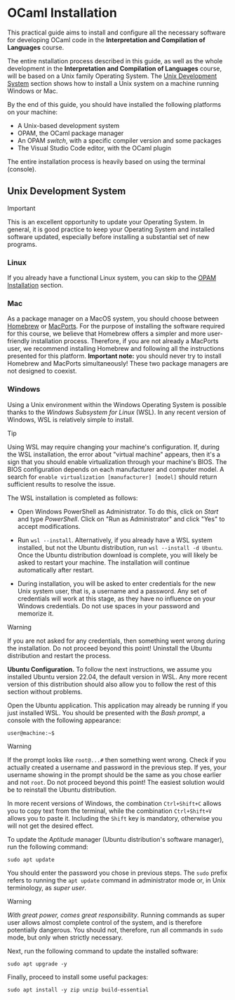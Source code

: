 # OCaml Installation

This practical guide aims to install and configure all the necessary
software for developing OCaml code in the **Interpretation and
Compilation of Languages** course.

The entire nstallation process described in this guide, as well as the
whole development in the **Interpretation and Compilation of
Languages** course, will be based on a Unix family Operating System.
The [Unix Development System](#unix-development-system) section shows
how to install a Unix system on a machine running Windows or Mac.

By the end of this guide, you should have installed the following
platforms on your machine:

- A Unix-based development system
- OPAM, the OCaml package manager
- An OPAM *switch*, with a specific compiler version and some packages
- The Visual Studio Code editor, with the OCaml plugin

The entire installation process is heavily based on using the terminal
(console).

## Unix Development System
> [!IMPORTANT]
> This is an excellent opportunity to update your
> Operating System. In general, it is good practice to keep your
> Operating System and installed software updated, especially before
> installing a substantial set of new programs.

### Linux

If you already have a functional Linux system, you can skip to the
[OPAM Installation](#opam-installation) section.

### Mac

As a package manager on a MacOS system, you should choose between
[Homebrew][homebrew] or [MacPorts][macports]. For the purpose of
installing the software required for this course, we believe that
Homebrew offers a simpler and more user-friendly installation
process. Therefore, if you are not already a MacPorts user, we
recommend installing Homebrew and following all the instructions
presented for this platform. **Important note:** you should never try
to install Homebrew and MacPorts simultaneously! These two package
managers are not designed to coexist.

[homebrew]: https://brew.sh/
[macports]: https://www.macports.org/install.php

### Windows

Using a Unix environment within the Windows Operating System is
possible thanks to the *Windows Subsystem for Linux* (WSL). In any
recent version of Windows, WSL is relatively simple to install.
> [!TIP]
> Using WSL may require changing your machine's
> configuration. If, during the WSL installation, the error about
> "virtual machine" appears, then it's a sign that you should enable
> virtualization through your machine's BIOS. The BIOS configuration
> depends on each manufacturer and computer model. A search for `enable
> virtualization [manufacturer] [model]` should return sufficient
> results to resolve the issue.

The WSL installation is completed as follows:

- Open Windows PowerShell as Administrator. To do this, click on
  *Start* and type *PowerShell*. Click on "Run as Administrator" and
  click "Yes" to accept modifications.

- Run `wsl --install`. Alternatively, if you already have a WSL system
  installed, but not the Ubuntu distribution, run `wsl --install -d
  Ubuntu`. Once the Ubuntu distribution download is complete, you will
  likely be asked to restart your machine. The installation will
  continue automatically after restart.

- During installation, you will be asked to enter credentials for the
new Unix system user, that is, a username and a password. Any set of
credentials will work at this stage, as they have no influence on your
Windows credentials. Do not use spaces in your password and memorize
it.

> [!WARNING]
> If you are not asked for any credentials, then
> something went wrong during the installation. Do not proceed beyond
> this point! Uninstall the Ubuntu distribution and restart the process.

**Ubuntu Configuration.** To follow the next instructions, we assume
you installed Ubuntu version 22.04, the default version in WSL. Any
more recent version of this distribution should also allow you to
follow the rest of this section without problems.

Open the Ubuntu application. This application may already be running
if you just installed WSL. You should be presented with the *Bash
prompt*, a console with the following appearance:

```console
user@machine:~$
```
> [!WARNING]
> If the prompt looks like `root@...#` then something went
> wrong. Check if you actually created a username and password in the
> previous step. If yes, your username showing in the prompt should be
> the same as you chose earlier and not `root`. Do not proceed beyond
> this point! The easiest solution would be to reinstall the Ubuntu
> distribution.

In more recent versions of Windows, the combination `Ctrl+Shift+C`
allows you to copy text from the terminal, while the combination
`Ctrl+Shift+V` allows you to paste it. Including the `Shift` key is
mandatory, otherwise you will not get the desired effect.

To update the *Aptitude* manager (Ubuntu distribution's software
manager), run the following command:

```console
sudo apt update
```

You should enter the password you chose in previous steps. The `sudo`
prefix refers to running the `apt update` command in administrator
mode or, in Unix terminology, as *super user*.

> [!WARNING]
> *With great power, comes great responsibility*. Running
> commands as super user allows almost complete control of the system,
> and is therefore potentially dangerous. You should not, therefore,
> run all commands in `sudo` mode, but only when strictly necessary.

Next, run the following command to update the installed software:

```console
sudo apt upgrade -y
```

Finally, proceed to install some useful packages:

```console
sudo apt install -y zip unzip build-essential
```
